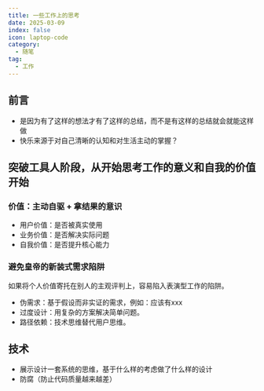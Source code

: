 ```yaml
---
title: 一些工作上的思考
date: 2025-03-09
index: false
icon: laptop-code
category:
  - 随笔
tag:
  - 工作
---
```

## 前言
- 是因为有了这样的想法才有了这样的总结，而不是有这样的总结就会就能这样做
- 快乐来源于对自己清晰的认知和对生活主动的掌握？

## 突破工具人阶段，从开始思考工作的意义和自我的价值开始
### 价值：主动自驱 + 拿结果的意识
- 用户价值：是否被真实使用 
- 业务价值：是否解决实际问题 
- 自我价值：是否提升核心能力

### 避免皇帝的新装式需求陷阱
如果将个人价值寄托在别人的主观评判上，容易陷入表演型工作的陷阱。
- 伪需求：基于假设而非实证的需求，例如：应该有xxx
- 过度设计：用复杂的方案解决简单问题。
- 路径依赖：技术思维替代用户思维。

## 技术
- 展示设计一套系统的思维，基于什么样的考虑做了什么样的设计
- 防腐（防止代码质量越来越差）
